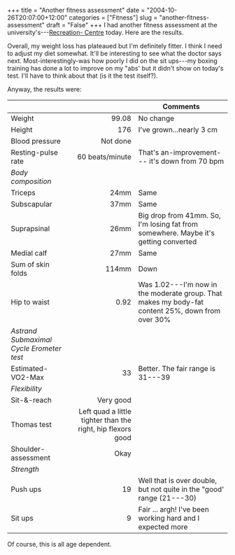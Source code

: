 +++
title = "Another fitness assessment"
date = "2004-10-26T20:07:00+12:00"
categories = ["Fitness"]
slug = "another-fitness-assessment"
draft = "False"
+++
I had another fitness assessment at the university's---[Recreation-
Centre](https://www2.auckland.ac.nz/recreation/) today. Here are
the results.

Overall, my weight loss has plateaued  but I'm definitely fitter. I
think I need to adjust my diet somewhat. It'll be interesting to see
what the doctor says next. Most-interestingly-was how poorly I did on
the sit ups---my boxing training has done a lot to improve on my "abs'
but it didn't show on today's test. I'll have to think about that (is
it the test itself?).

Anyway, the results were:


|   |   | Comments|
|---|--:|-------|
| Weight | 99.08 | No change |
| Height | 176 | I've grown...nearly 3 cm |
| Blood pressure |  Not done | |
| Resting-pulse rate | 60 beats/minute | That's an-improvement--- it's down from 70 bpm |
| _Body composition_ | | |
| Triceps | 24mm | Same |
| Subscapular | 37mm | Same |
| Suprapsinal | 26mm | Big drop from 41mm. So, I'm losing fat from somewhere. Maybe it's getting converted |into muscle---how else do I explain my weight plateauing |
| Medial calf | 27mm | Same |
| Sum of skin folds | 114mm | Down |
| Hip to waist | 0.92 | Was 1.02---I'm now in the moderate group.  That makes my body-fat content 25%, down from over 30% |
| _Astrand Submaximal Cycle Erometer test_ | | |
| Estimated-VO2-Max | 33 | Better. The fair range is 31---39 |
| _Flexibility_ | | |
| Sit-&-reach | Very good | |
| Thomas test | Left quad a little tighter than the right, hip flexors good | |
| Shoulder-assessment | Okay | |
| _Strength_ | | | 
| Push ups | 19 | Well that is over double, but not quite in the "good' range (21---30)|
| Sit ups | 9 | Fair ... argh! I've been working hard and I expected more |

Of course, this is all age dependent.


